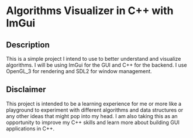 # Algorithms Visualizer in C++ with ImGui


## Description
This is a simple project I intend to use to better understand and visualize algorithms. I will be using ImGui for the GUI and C++ for the backend. I use OpenGL_3 for rendering and SDL2 for window management.

## Disclaimer
This project is intended to be a learning experience for me or more like a playground to experiment with different algorithms and data structures or any other ideas that might pop into my head. I am also taking this as an opportunity to improve my C++ skills and learn more about building GUI applications in C++.
